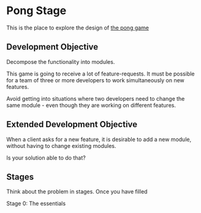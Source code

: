 # Pong Stage

This is the place to explore the design of
[the pong game](https://engin-boot.github.io/get-started/pong-game.html)

## Development Objective

Decompose the functionality into modules.

This game is going to receive a lot of feature-requests.
It must be possible for a team of three or more developers
to work simultaneously on new features.

Avoid getting into situations where two developers
need to change the same module -
even though they are working on different features.

## Extended Development Objective

When a client asks for a new feature, it is desirable
to add a new module, without having to change existing modules.

Is your solution able to do that?

## Stages

Think about the problem in stages. Once you have filled 

Stage 0: The essentials
